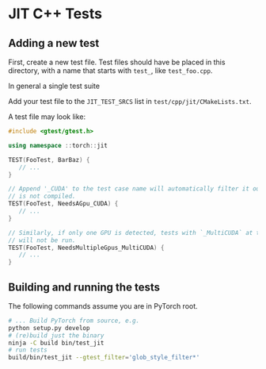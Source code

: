 # JIT C++ Tests

## Adding a new test

First, create a new test file. Test files should have be placed in this
directory, with a name that starts with `test_`, like `test_foo.cpp`.

In general a single test suite

Add your test file to the `JIT_TEST_SRCS` list in `test/cpp/jit/CMakeLists.txt`.

A test file may look like:

```cpp
#include <gtest/gtest.h>

using namespace ::torch::jit

TEST(FooTest, BarBaz) {
   // ...
}

// Append '_CUDA' to the test case name will automatically filter it out if CUDA
// is not compiled.
TEST(FooTest, NeedsAGpu_CUDA) {
   // ...
}

// Similarly, if only one GPU is detected, tests with `_MultiCUDA` at the end
// will not be run.
TEST(FooTest, NeedsMultipleGpus_MultiCUDA) {
   // ...
}
```

## Building and running the tests

The following commands assume you are in PyTorch root.

```bash
# ... Build PyTorch from source, e.g.
python setup.py develop
# (re)build just the binary
ninja -C build bin/test_jit
# run tests
build/bin/test_jit --gtest_filter='glob_style_filter*'
```
